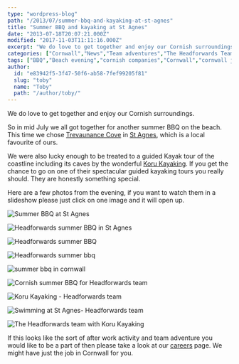 ```yaml
---
type: "wordpress-blog"
path: "/2013/07/summer-bbq-and-kayaking-at-st-agnes"
title: "Summer BBQ and kayaking at St Agnes"
date: "2013-07-18T20:07:21.000Z"
modified: "2017-11-03T11:11:16.000Z"
excerpt: "We do love to get together and enjoy our Cornish surroundings. So in mid July we all got together for another summer BBQ on the beach. This time we chose Trevaunance Cove in St Agnes, which is a local favourite of ours. We were also lucky enough to be treated to a guided Kayak tour …"
categories: ["Cornwall","News","Team adventures","The Headforwards Team"]
tags: ["BBQ","Beach evening","cornish companies","Cornwall","cornwall jobs","jobs in cornwall","koru","koru kayaking","software careers","software careers cornwall","software companies","software company uk","st agnes","st agnes cornwall","summer bbq","trevaunance cove","work activities"]
author:
  id: "e83942f5-3f47-50f6-ab58-7fef99205f81"
  slug: "toby"
  name: "Toby"
  path: "/author/toby/"
---
```

We do love to get together and enjoy our Cornish surroundings.

So in mid July we all got together for another summer BBQ on the beach. This time we chose [Trevaunance Cove](http://www.cornwall-online.co.uk/carrick/stagnes-trevaunancecove.asp) in [St Agnes](http://www.nationaltrust.org.uk/st-agnes-and-chapel-porth/), which is a local favourite of ours.

We were also lucky enough to be treated to a guided Kayak tour of the coastline including its caves by the wonderful [Koru Kayaking](http://korukayaking.co.uk/). If you get the chance to go on one of their spectacular guided kayaking tours you really should. They are honestly something special.

Here are a few photos from the evening, if you want to watch them in a slideshow please just click on one image and it will open up.

<section class="gallery">

![Summer BBQ at St Agnes](//headforwards.com/wp-content/uploads/2014/01/ST-Agnes-122.jpg)

![Headforwards summer BBQ in St Agnes](//headforwards.com/wp-content/uploads/2014/01/St-Agnes-12.jpg)

![Headforwards summer BBQ](//headforwards.com/wp-content/uploads/2014/01/St-Agnes-31.jpg)

![Headforwards summer bbq](//headforwards.com/wp-content/uploads/2014/01/st-Agnes18.jpg)

![summer bbq in cornwall](//headforwards.com/wp-content/uploads/2014/01/St-Agnes-17.jpg)

![Cornish summer BBQ for Headforwards team](//headforwards.com/wp-content/uploads/2014/01/St-Agnes-19.jpg)

![Koru Kayaking - Headforwards team ](//headforwards.com/wp-content/uploads/2014/01/St-Agnes-91.jpg)

![Swimming at St Agnes- Headforwards team ](//headforwards.com/wp-content/uploads/2014/01/St-Agnes22.jpg)

![The Headforwards team with Koru Kayaking ](//headforwards.com/wp-content/uploads/2014/01/St-Agnes-101.jpg)

</section>

If this looks like the sort of after work activity and team adventure you would like to be a part of then please take a look at our [careers](http://www.headforwards.com/careers/) page. We might have just the job in Cornwall for you.
